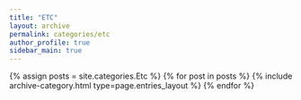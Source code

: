 ```yaml
---
title: "ETC"
layout: archive
permalink: categories/etc
author_profile: true
sidebar_main: true
---
```


{% assign posts = site.categories.Etc %}
{% for post in posts %} {% include archive-category.html type=page.entries_layout %} {% endfor %}
